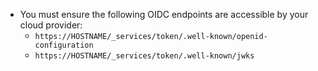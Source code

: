 * You must ensure the following OIDC endpoints are accessible by your cloud provider:
  * `https://HOSTNAME/_services/token/.well-known/openid-configuration`
  * `https://HOSTNAME/_services/token/.well-known/jwks`
